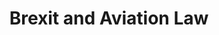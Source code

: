 ---
templateKey: book-page
title: Brexit and Aviation Law
image: /assets/brexit-and-aviation-law.png
text: |-
  Brexit and Aviation Law\
  Abingdon, New York Routledge, 2019\
  ISBN 9781138591370
  
  Brexit and Aviation Law presents the key Brexit-related legal issues for aviation business and administration. 
---